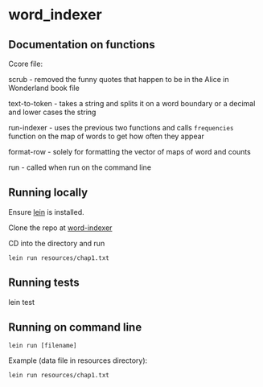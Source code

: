# word_indexer

## Documentation on functions

Ccore file:

scrub - removed the funny quotes that happen to be in the Alice in Wonderland book file

text-to-token - takes a string and splits it on a word boundary or a decimal and lower cases the string 

run-indexer - uses the previous two functions and calls `frequencies` function on the map of words to get how often they appear

format-row - solely for formatting the vector of maps of word and counts

run - called when run on the command line 

## Running locally

Ensure [lein](http://leiningen.org/) is installed.

Clone the repo at [word-indexer](https://github.com/rubygeek/world_indexer)

CD into the directory and run 

`lein run resources/chap1.txt`

## Running tests

lein test

## Running on command line 

`lein run [filename]`

Example (data file in resources directory): 

`lein run resources/chap1.txt`


